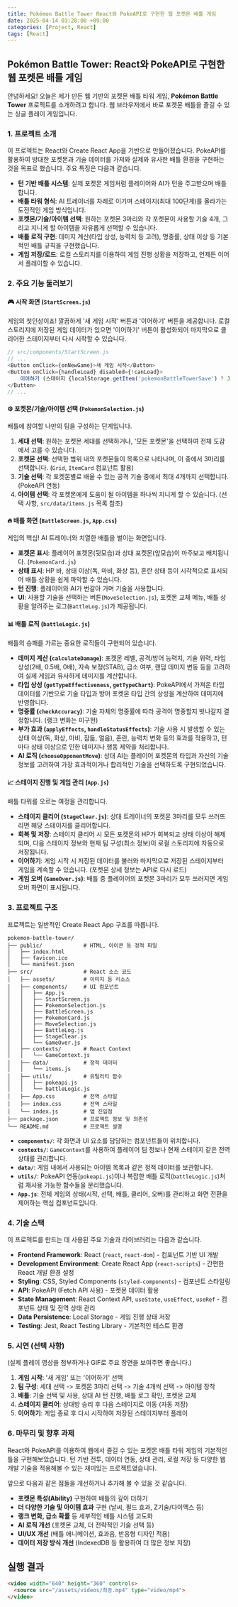 ```yaml
---
title: Pokémon Battle Tower React와 PokeAPI로 구현한 웹 포켓몬 배틀 게임
date: 2025-04-14 03:28:00 +09:00
categories: [Project, React]
tags: [React]
---
```


## Pokémon Battle Tower: React와 PokeAPI로 구현한 웹 포켓몬 배틀 게임

안녕하세요! 오늘은 제가 만든 웹 기반의 포켓몬 배틀 타워 게임, **Pokémon Battle Tower** 프로젝트를 소개하려고 합니다. 웹 브라우저에서 바로 포켓몬 배틀을 즐길 수 있는 싱글 플레이 게임입니다.

### 1. 프로젝트 소개

이 프로젝트는 React와 Create React App을 기반으로 만들어졌습니다. PokeAPI를 활용하여 방대한 포켓몬과 기술 데이터를 가져와 실제와 유사한 배틀 환경을 구현하는 것을 목표로 했습니다. 주요 특징은 다음과 같습니다.

* **턴 기반 배틀 시스템**: 실제 포켓몬 게임처럼 플레이어와 AI가 턴을 주고받으며 배틀합니다.
* **배틀 타워 형식**: AI 트레이너를 차례로 이기며 스테이지(최대 100단계)를 올라가는 도전적인 게임 방식입니다.
* **포켓몬/기술/아이템 선택**: 원하는 포켓몬 3마리와 각 포켓몬이 사용할 기술 4개, 그리고 지니게 할 아이템을 자유롭게 선택할 수 있습니다.
* **배틀 로직 구현**: 데미지 계산(타입 상성, 능력치 등 고려), 명중률, 상태 이상 등 기본적인 배틀 규칙을 구현했습니다.
* **게임 저장/로드**: 로컬 스토리지를 이용하여 게임 진행 상황을 저장하고, 언제든 이어서 플레이할 수 있습니다.

### 2. 주요 기능 둘러보기

#### 🎮 시작 화면 (`StartScreen.js`)

게임의 첫인상이죠! 깔끔하게 '새 게임 시작' 버튼과 '이어하기' 버튼을 제공합니다. 로컬 스토리지에 저장된 게임 데이터가 있으면 '이어하기' 버튼이 활성화되어 마지막으로 클리어한 스테이지부터 다시 시작할 수 있습니다.

```javascript
// src/components/StartScreen.js
// ...
<Button onClick={onNewGame}>새 게임 시작</Button>
<Button onClick={handleLoad} disabled={!canLoad}>
    이어하기 (스테이지 {localStorage.getItem('pokemonBattleTowerSave') ? JSON.parse(localStorage.getItem('pokemonBattleTowerSave')).savedCurrentStage : '??'})
</Button>
// ...
```

#### ⚙️ 포켓몬/기술/아이템 선택 (`PokemonSelection.js`)

배틀에 참여할 나만의 팀을 구성하는 단계입니다.

1.  **세대 선택**: 원하는 포켓몬 세대를 선택하거나, '모든 포켓몬'을 선택하여 전체 도감에서 고를 수 있습니다.
2.  **포켓몬 선택**: 선택한 범위 내의 포켓몬들이 목록으로 나타나며, 이 중에서 3마리를 선택합니다. (`Grid`, `ItemCard` 컴포넌트 활용)
3.  **기술 선택**: 각 포켓몬별로 배울 수 있는 공격 기술 중에서 최대 4개까지 선택합니다. (PokeAPI 연동)
4.  **아이템 선택**: 각 포켓몬에게 도움이 될 아이템을 하나씩 지니게 할 수 있습니다. (선택 사항, `src/data/items.js` 목록 참조)

#### 🔥 배틀 화면 (`BattleScreen.js`, `App.css`)

게임의 핵심! AI 트레이너와 치열한 배틀을 벌이는 화면입니다.

* **포켓몬 표시**: 플레이어 포켓몬(뒷모습)과 상대 포켓몬(앞모습)이 마주보고 배치됩니다. (`PokemonCard.js`)
* **상태 표시**: HP 바, 상태 이상(독, 마비, 화상 등), 혼란 상태 등이 시각적으로 표시되어 배틀 상황을 쉽게 파악할 수 있습니다.
* **턴 진행**: 플레이어와 AI가 번갈아 가며 기술을 사용합니다.
* **UI**: 사용할 기술을 선택하는 버튼(`MoveSelection.js`), 포켓몬 교체 메뉴, 배틀 상황을 알려주는 로그(`BattleLog.js`)가 제공됩니다.

#### 📊 배틀 로직 (`battleLogic.js`)

배틀의 승패를 가르는 중요한 로직들이 구현되어 있습니다.

* **데미지 계산 (`calculateDamage`)**: 포켓몬 레벨, 공격/방어 능력치, 기술 위력, 타입 상성(2배, 0.5배, 0배), 자속 보정(STAB), 급소 여부, 랜덤 데미지 변동 등을 고려하여 실제 게임과 유사하게 데미지를 계산합니다.
* **타입 상성 (`getTypeEffectiveness`, `getTypeChart`)**: PokeAPI에서 가져온 타입 데이터를 기반으로 기술 타입과 방어 포켓몬 타입 간의 상성을 계산하여 데미지에 반영합니다.
* **명중률 (`checkAccuracy`)**: 기술 자체의 명중률에 따라 공격이 명중할지 빗나갈지 결정합니다. (랭크 변화는 미구현)
* **부가 효과 (`applyEffects`, `handleStatusEffects`)**: 기술 사용 시 발생할 수 있는 상태 이상(독, 화상, 마비, 잠듦, 얼음), 혼란, 능력치 변화 등의 효과를 적용하고, 턴마다 상태 이상으로 인한 데미지나 행동 제약을 처리합니다.
* **AI 로직 (`chooseOpponentMove`)**: 상대 AI는 플레이어 포켓몬의 타입과 자신의 기술 정보를 고려하여 가장 효과적이거나 합리적인 기술을 선택하도록 구현되었습니다.

#### 📈 스테이지 진행 및 게임 관리 (`App.js`)

배틀 타워를 오르는 여정을 관리합니다.

* **스테이지 클리어 (`StageClear.js`)**: 상대 트레이너의 포켓몬 3마리를 모두 쓰러뜨리면 해당 스테이지를 클리어합니다.
* **회복 및 저장**: 스테이지 클리어 시 모든 포켓몬의 HP가 회복되고 상태 이상이 해제되며, 다음 스테이지 정보와 현재 팀 구성(최소 정보)이 로컬 스토리지에 자동으로 저장됩니다.
* **이어하기**: 게임 시작 시 저장된 데이터를 불러와 마지막으로 저장된 스테이지부터 게임을 계속할 수 있습니다. (포켓몬 상세 정보는 API로 다시 로드)
* **게임 오버 (`GameOver.js`)**: 배틀 중 플레이어의 포켓몬 3마리가 모두 쓰러지면 게임 오버 화면이 표시됩니다.

### 3. 프로젝트 구조

프로젝트는 일반적인 Create React App 구조를 따릅니다.

```
pokemon-battle-tower/
├── public/             # HTML, 아이콘 등 정적 파일
│   ├── index.html
│   ├── favicon.ico
│   └── manifest.json
├── src/                # React 소스 코드
│   ├── assets/         # 이미지 등 리소스
│   ├── components/     # UI 컴포넌트
│   │   ├── App.js
│   │   ├── StartScreen.js
│   │   ├── PokemonSelection.js
│   │   ├── BattleScreen.js
│   │   ├── PokemonCard.js
│   │   ├── MoveSelection.js
│   │   ├── BattleLog.js
│   │   ├── StageClear.js
│   │   └── GameOver.js
│   ├── contexts/       # React Context
│   │   └── GameContext.js
│   ├── data/           # 정적 데이터
│   │   └── items.js
│   ├── utils/          # 유틸리티 함수
│   │   ├── pokeapi.js
│   │   └── battleLogic.js
│   ├── App.css         # 전역 스타일
│   ├── index.css       # 전역 스타일
│   └── index.js        # 앱 진입점
├── package.json        # 프로젝트 정보 및 의존성
└── README.md           # 프로젝트 설명
```

* **`components/`**: 각 화면과 UI 요소를 담당하는 컴포넌트들이 위치합니다.
* **`contexts/`**: `GameContext`를 사용하여 플레이어 팀 정보나 현재 스테이지 같은 전역 상태를 관리합니다.
* **`data/`**: 게임 내에서 사용되는 아이템 목록과 같은 정적 데이터를 보관합니다.
* **`utils/`**: PokeAPI 연동(`pokeapi.js`)이나 복잡한 배틀 로직(`battleLogic.js`)처럼 재사용 가능한 함수들을 분리했습니다.
* **`App.js`**: 전체 게임의 상태(시작, 선택, 배틀, 클리어, 오버)를 관리하고 화면 전환을 제어하는 핵심 컴포넌트입니다.

### 4. 기술 스택

이 프로젝트를 만드는 데 사용된 주요 기술과 라이브러리는 다음과 같습니다.

* **Frontend Framework**: React (`react`, `react-dom`) - 컴포넌트 기반 UI 개발
* **Development Environment**: Create React App (`react-scripts`) - 간편한 React 개발 환경 설정
* **Styling**: CSS, Styled Components (`styled-components`) - 컴포넌트 스타일링
* **API**: PokeAPI (Fetch API 사용) - 포켓몬 데이터 활용
* **State Management**: React Context API, `useState`, `useEffect`, `useRef` - 컴포넌트 상태 및 전역 상태 관리
* **Data Persistence**: Local Storage - 게임 진행 상태 저장
* **Testing**: Jest, React Testing Library - 기본적인 테스트 환경

### 5. 시연 (선택 사항)

(실제 플레이 영상을 첨부하거나 GIF로 주요 장면을 보여주면 좋습니다.)

1.  **게임 시작**: '새 게임' 또는 '이어하기' 선택
2.  **팀 구성**: 세대 선택 -> 포켓몬 3마리 선택 -> 기술 4개씩 선택 -> 아이템 장착
3.  **배틀**: 기술 선택 및 사용, 상대 AI 턴 진행, 배틀 로그 확인, 포켓몬 교체
4.  **스테이지 클리어**: 상대방 승리 후 다음 스테이지로 이동 (자동 저장)
5.  **이어하기**: 게임 종료 후 다시 시작하여 저장된 스테이지부터 플레이

### 6. 마무리 및 향후 과제

React와 PokeAPI를 이용하여 웹에서 즐길 수 있는 포켓몬 배틀 타워 게임의 기본적인 틀을 구현해보았습니다. 턴 기반 전투, 데이터 연동, 상태 관리, 로컬 저장 등 다양한 웹 개발 기술을 적용해볼 수 있는 재미있는 프로젝트였습니다.

앞으로 다음과 같은 점들을 개선하거나 추가해 볼 수 있을 것 같습니다.

* **포켓몬 특성(Ability)** 구현하여 배틀의 깊이 더하기
* **더 다양한 기술 및 아이템 효과** 구현 (날씨, 필드 효과, Z기술/다이맥스 등)
* **랭크 변화, 급소 확률** 등 세부적인 배틀 시스템 고도화
* **AI 로직 개선** (포켓몬 교체, 더 전략적인 기술 선택 등)
* **UI/UX 개선** (배틀 애니메이션, 효과음, 반응형 디자인 적용)
* **데이터 저장 방식 개선** (IndexedDB 등 활용하여 더 많은 정보 저장)


## 실행 결과

```html
<video width="640" height="360" controls>
  <source src="/assets/videos/최종.mp4" type="video/mp4">
</video>
```
